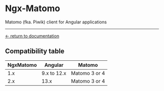 # Ngx-Matomo

Matomo (fka. Piwik) client for Angular applications

---

[← return to documentation](../README.md)

## Compatibility table

| NgxMatomo | Angular     | Matomo        |
| --------- | ----------- | ------------- |
| 1.x       | 9.x to 12.x | Matomo 3 or 4 |
| 2.x       | 13.x        | Matomo 3 or 4 |
